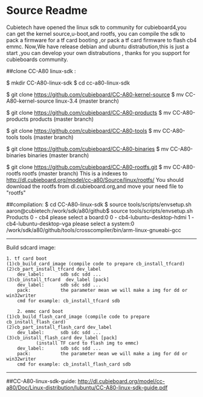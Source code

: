 Source Readme 
=============
 Cubietech have opened the linux sdk to community for cubieboard4,you can 
get the kernel source,u-boot,and rootfs, you can compile the sdk to pack 
a firmware for a tf card booting ,or pack a tf card firmware to flash cb4 
emmc. Now,We have release debian and ubuntu distrabution,this is just a 
start ,you can develop your own distrabutions , thanks for you support for 
cubieboards community. 
 
##clone CC-A80 linux-sdk :

$ mkdir CC-A80-linux-sdk
$ cd cc-a80-linux-sdk

$ git clone https://github.com/cubieboard/CC-A80-kernel-source
$ mv CC-A80-kernel-source linux-3.4 (master branch)

$ git clone https://github.com/cubieboard/CC-A80-products
$ mv CC-A80-products products  (master branch)

$ git clone https://github.com/cubieboard/CC-A80-tools
$ mv CC-A80-tools tools (master branch)

$ git clone https://github.com/cubieboard/CC-A80-binaries
$ mv CC-A80-binaries binaries (master branch)


$ git clone https://github.com/cubieboard/CC-A80-rootfs.git
$ mv CC-A80-rootfs rootfs (master branch)
This is a indexes to http://dl.cubieboard.org/model/cc-a80/Source/linux/rootfs/
You should download the rootfs from dl.cubieboard.org,and move your need file to "rootfs" 


##compilation:
$ cd CC-A80-linux-sdk
$ source tools/scripts/envsetup.sh
aaron@cubietech:/work/sdk/a80/github$ source tools/scripts/envsetup.sh 
Products
   0 - cb4
please select a board:0
   0 - cb4-lubuntu-desktop-hdmi
   1 - cb4-lubuntu-desktop-vga
please select a system:0
/work/sdk/a80/github/tools/crosscompiler/bin/arm-linux-gnueabi-gcc

--------------------------------------------------------------------------------------------
Build sdcard image:

	1. tf card boot
	(1)cb_build_card_image (compile code to prepare cb_install_tfcard)
	(2)cb_part_install_tfcard dev_label
		dev_label:      sdb sdc sdd ...
	(3)cb_install_tfcard  dev_label [pack]
		dev_label:      sdb sdc sdd ...
		pack:           the parameter mean we will make a img for dd or win32writer
		cmd for example: cb_install_tfcard sdb

        2. emmc card boot
	(1)cb_build_flash_card_image (compile code to prepare cb_install_flash_card)
	(2)cb_part_install_flash_card dev_label
		dev_label:      sdb sdc sdd ...
	(3)cb_install_flash_card dev_label [pack]
               (install TF card to flash img to emmc)
		dev_label:      sdb sdc sdd ...
		pack:           the parameter mean we will make a img for dd or win32writer
		cmd for example: cb_install_flash_card sdb
---------------------------------------------------------------------------------------------

##CC-A80-linux-sdk-guide:
http://dl.cubieboard.org/model/cc-a80/Doc/Linux-distribution/lubuntu/CC-A80-linux-sdk-guide.pdf
